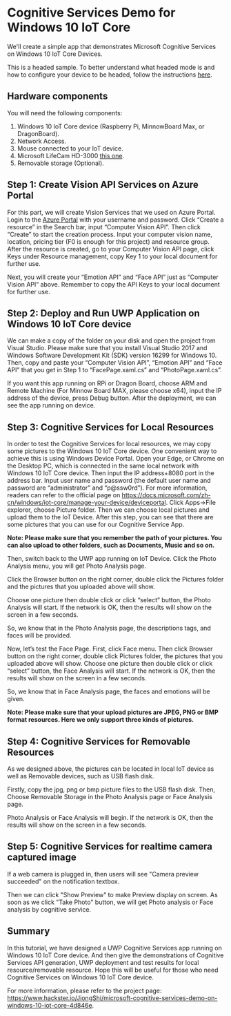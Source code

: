 # Cognitive Services Demo for Windows 10 IoT Core

We'll create a simple app that demonstrates Microsoft Cognitive Services on Windows 10 IoT Core Devices.

This is a headed sample.  To better understand what headed mode is and how to configure your device to be headed, follow the instructions [here](https://docs.microsoft.com/zh-cn/windows/iot-core/learn-about-hardware/headlessmode).

## Hardware components 

You will need the following components:

1. Windows 10 IoT Core device (Raspberry Pi, MinnowBoard Max, or DragonBoard).
2. Network Access.
3. Mouse connected to your IoT device.
4. Microsoft LifeCam HD-3000 [this one](https://www.hackster.io/products/buy/28947?s=BAhJIhY4MjUyNSxCYXNlQXJ0aWNsZQY6BkVG%0A).
5. Removable storage (Optional).

## Step 1: Create Vision API Services on Azure Portal

For this part, we will create Vision Services that we used on Azure Portal. Login to the [Azure Portal](https://portal.azure.com) with your username and password. Click “Create a resource” in the Search bar, input “Computer Vision API”. Then click “Create” to start the creation process. Input your computer vision name, location, pricing tier (F0 is enough for this project) and resource group. After the resource is created, go to your Computer Vision API page, click Keys under Resource management, copy Key 1 to your local document for further use. 

Next, you will create your “Emotion API” and “Face API” just as “Computer Vision API” above. Remember to copy the API Keys to your local document for further use.

## Step 2: Deploy and Run UWP Application on Windows 10 IoT Core device

We can make a copy of the folder on your disk and open the project from Visual Studio. Please make sure that you install Visual Studio 2017 and Windows Software Development Kit (SDK) version 16299 for Windows 10. Then, copy and paste your “Computer Vision API”, “Emotion API” and “Face API” that you get in Step 1 to “FacePage.xaml.cs” and “PhotoPage.xaml.cs”.

If you want this app running on RPi or Dragon Board, choose ARM and Remote Machine (For Minnow Board MAX, please choose x64), input the IP address of the device, press Debug button. After the deployment, we can see the app running on device.

## Step 3: Cognitive Services for Local Resources

In order to test the Cognitive Services for local resources, we may copy some pictures to the Windows 10 IoT Core device. One convenient way to achieve this is using Windows Device Portal. Open your Edge, or Chrome on the Desktop PC, which is connected in the same local network with Windows 10 IoT Core device. Then input the IP address+8080 port in the address bar. Input user name and password (the default user name and password are “administrator” and “p@ssw0rd”). For more information, readers can refer to the official page on https://docs.microsoft.com/zh-cn/windows/iot-core/manage-your-device/deviceportal. Click Apps->File explorer, choose Picture folder.
Then we can choose local pictures and upload them to the IoT Device.
After this step, you can see that there are some pictures that you can use for our Cognitive Service App.

**Note: Please make sure that you remember the path of your pictures. You can also upload to other folders, such as Documents, Music and so on.**

Then, switch back to the UWP app running on IoT Device. Click the Photo Analysis menu, you will get Photo Analysis page.

Click the Browser button on the right corner, double click the Pictures folder and the pictures that you uploaded above will show.

Choose one picture then double click or click “select” button, the Photo Analysis will start. If the network is OK, then the results will show on the screen in a few seconds.

So, we know that in the Photo Analysis page, the descriptions tags, and faces will be provided.

Now, let’s test the Face Page. First, click Face menu. Then click Browser button on the right corner, double click Pictures folder, the pictures that you uploaded above will show. Choose one picture then double click or click “select” button, the Face Analysis will start. If the network is OK, then the results will show on the screen in a few seconds.

So, we know that in Face Analysis page, the faces and emotions will be given.

**Note: Please make sure that your upload pictures are JPEG, PNG or BMP format resources. Here we only support three kinds of pictures.**

## Step 4: Cognitive Services for Removable Resources

As we designed above, the pictures can be located in local IoT device as well as Removable devices, such as USB flash disk.

Firstly, copy the jpg, png or bmp picture files to the USB flash disk. Then, Choose Removable Storage in the Photo Analysis page or Face Analysis page.

Photo Analysis or Face Analysis will begin. If the network is OK, then the results will show on the screen in a few seconds.

## Step 5: Cognitive Services for realtime camera captured image

If a web camera is plugged in, then users will see  "Camera preview succeeded" on the notification textbox.

Then we can click "Show Preview" to make Preview display on screen. As soon as we click "Take Photo" button, we will get Photo analysis or Face analysis by cognitive service.

## Summary
In this tutorial, we have designed a UWP Cognitive Services app running on Windows 10 IoT Core device. And then give the demonstrations of Cognitive Services API generation, UWP deployment and test results for local resource/removable resource. Hope this will be useful for those who need Cognitive Services on Windows 10 IoT Core device.

For more information, please refer to the project page: https://www.hackster.io/JiongShi/microsoft-cognitive-services-demo-on-windows-10-iot-core-4d846e.
